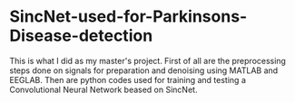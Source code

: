 # SincNet-used-for-Parkinsons-Disease-detection
This is what I did as my master's project. First of all are the preprocessing steps done on signals for preparation and denoising using MATLAB and EEGLAB. 
Then are python codes used for training and testing a Convolutional Neural Network beased on SincNet.

